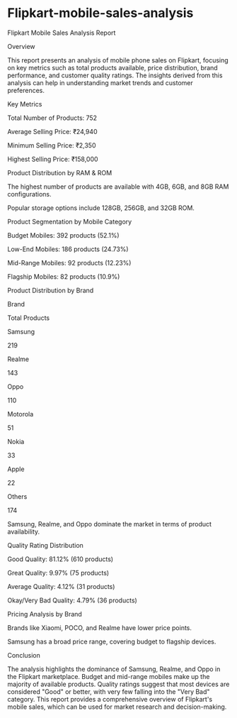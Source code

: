 # Flipkart-mobile-sales-analysis
Flipkart Mobile Sales Analysis Report

Overview

This report presents an analysis of mobile phone sales on Flipkart, focusing on key metrics such as total products available, price distribution, brand performance, and customer quality ratings. The insights derived from this analysis can help in understanding market trends and customer preferences.

Key Metrics

Total Number of Products: 752

Average Selling Price: ₹24,940

Minimum Selling Price: ₹2,350

Highest Selling Price: ₹158,000

Product Distribution by RAM & ROM

The highest number of products are available with 4GB, 6GB, and 8GB RAM configurations.

Popular storage options include 128GB, 256GB, and 32GB ROM.

Product Segmentation by Mobile Category

Budget Mobiles: 392 products (52.1%)

Low-End Mobiles: 186 products (24.73%)

Mid-Range Mobiles: 92 products (12.23%)

Flagship Mobiles: 82 products (10.9%)

Product Distribution by Brand

Brand

Total Products

Samsung

219

Realme

143

Oppo

110

Motorola

51

Nokia

33

Apple

22

Others

174

Samsung, Realme, and Oppo dominate the market in terms of product availability.

Quality Rating Distribution

Good Quality: 81.12% (610 products)

Great Quality: 9.97% (75 products)

Average Quality: 4.12% (31 products)

Okay/Very Bad Quality: 4.79% (36 products)

Pricing Analysis by Brand

Brands like Xiaomi, POCO, and Realme have lower price points.

Samsung has a broad price range, covering budget to flagship devices.

Conclusion

The analysis highlights the dominance of Samsung, Realme, and Oppo in the Flipkart marketplace. Budget and mid-range mobiles make up the majority of available products. Quality ratings suggest that most devices are considered "Good" or better, with very few falling into the "Very Bad" category. This report provides a comprehensive overview of Flipkart's mobile sales, which can be used for market research and decision-making.

